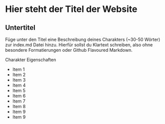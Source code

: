 # Hier steht der Titel der Website 
##  Untertitel

Füge unter den Titel eine Beschreibung deines Charakters (~30-50 Wörter) zur index.md Datei hinzu. Hierfür sollst du Klartext schreiben, also ohne besondere Formatierungen oder Github Flavoured Markdown.

Charakter Eigenschaften
* Item 1
* Item 2
* Item 3
* Item 4
* Item 5
* Item 6
* Item 7
* Item 8
* Item 9
* Item 9
